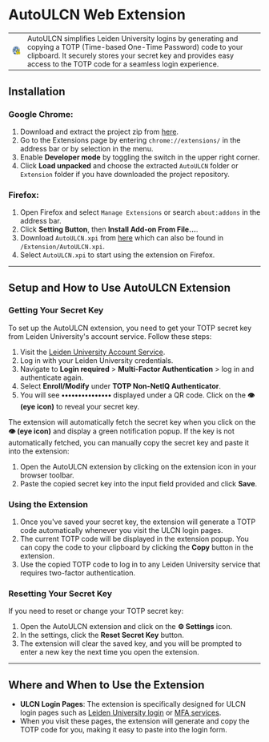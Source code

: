 # AutoULCN Web Extension

<table>
  <tr>
    <td><img src="./images/icon128.png" width="70" alt="AutoULCN Icon"></td>
    <td>AutoULCN simplifies Leiden University logins by generating and copying a TOTP (Time-based One-Time Password) code to your clipboard. It securely stores your secret key and provides easy access to the TOTP code for a seamless login experience.</td>
  </tr>
</table>


## Installation

### Google Chrome:
1. Download and extract the project zip from [here](https://github.com/kooroshkz/AutoULCN/raw/main/Extension/AutoULCN.zip).
2. Go to the Extensions page by entering `chrome://extensions/` in the address bar or by selection in the menu.
3. Enable **Developer mode** by toggling the switch in the upper right corner.
4. Click **Load unpacked** and choose the extracted `AutoULCN` folder or `Extension` folder if you have downloaded the project repository.

### Firefox:

1. Open Firefox and select `Manage Extensions` or search `about:addons` in the address bar.
2. Click **Setting Button**, then **Install Add-on From File...**.
3. Download `AutoULCN.xpi` from [here](https://github.com/kooroshkz/AutoULCN/raw/main/Extension/AutoULCN.xpi) which can also be found in `/Extension/AutoULCN.xpi`.
4. Select `AutoULCN.xpi` to start using the extension on Firefox.
---

## Setup and How to Use AutoULCN Extension

### Getting Your Secret Key

To set up the AutoULCN extension, you need to get your TOTP secret key from Leiden University's account service. Follow these steps:

1. Visit the [Leiden University Account Service](https://account.services.universiteitleiden.nl/).
2. Log in with your Leiden University credentials.
3. Navigate to **Login required** > **Multi-Factor Authentication** > log in and authenticate again.
4. Select **Enroll/Modify** under **TOTP Non-NetIQ Authenticator**.
5. You will see **•••••••••••••••** displayed under a QR code. Click on the **👁️ (eye icon)** to reveal your secret key.

The extension will automatically fetch the secret key when you click on the **👁️ (eye icon)** and display a green notification popup. If the key is not automatically fetched, you can manually copy the secret key and paste it into the extension:

1. Open the AutoULCN extension by clicking on the extension icon in your browser toolbar.
2. Paste the copied secret key into the input field provided and click **Save**.

### Using the Extension

1. Once you've saved your secret key, the extension will generate a TOTP code automatically whenever you visit the ULCN login pages.
2. The current TOTP code will be displayed in the extension popup. You can copy the code to your clipboard by clicking the **Copy** button in the extension.
3. Use the copied TOTP code to log in to any Leiden University service that requires two-factor authentication.

### Resetting Your Secret Key

If you need to reset or change your TOTP secret key:

1. Open the AutoULCN extension and click on the **⚙️ Settings** icon.
2. In the settings, click the **Reset Secret Key** button.
3. The extension will clear the saved key, and you will be prompted to enter a new key the next time you open the extension.

---

## Where and When to Use the Extension

- **ULCN Login Pages**: The extension is specifically designed for ULCN login pages such as [Leiden University login](https://login.uaccess.leidenuniv.nl) or [MFA services](https://mfa.services.universiteitleiden.nl).
- When you visit these pages, the extension will generate and copy the TOTP code for you, making it easy to paste into the login form.
